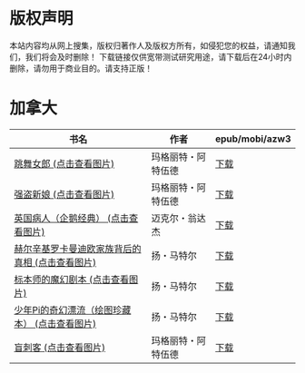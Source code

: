 # 版权声明

本站内容均从网上搜集，版权归著作人及版权方所有，如侵犯您的权益，请通知我们，我们将会及时删除！ 下载链接仅供宽带测试研究用途，请下载后在24小时内删除，请勿用于商业目的。请支持正版！

# 加拿大

| 书名 | 作者 | epub/mobi/azw3 |
| --- | --- | --- |
| [跳舞女郎 (点击查看图片)](https://www.dushupai.com/attachment/2024/06/07/14f04891edfd7dad.jpg) | 玛格丽特・阿特伍德 | [下载](https://url89.ctfile.com/f/31084289-1357034623-126b75?p=8866) |
| [强盗新娘 (点击查看图片)](https://www.dushupai.com/attachment/2024/06/07/7cc438a19594879d.jpg) | 玛格丽特・阿特伍德 | [下载](https://url89.ctfile.com/f/31084289-1357034449-93c7ab?p=8866) |
| [英国病人（企鹅经典） (点击查看图片)](https://www.dushupai.com/attachment/2024/06/06/9a08b89543604759.jpg) | 迈克尔・翁达杰 | [下载](https://url89.ctfile.com/f/31084289-1357032424-c5dfca?p=8866) |
| [赫尔辛基罗卡曼迪欧家族背后的真相 (点击查看图片)](https://www.dushupai.com/attachment/2024/06/05/aefe1256a9ad1177.jpg) | 扬・马特尔 | [下载](https://url89.ctfile.com/f/31084289-1357028062-53a082?p=8866) |
| [标本师的魔幻剧本 (点击查看图片)](https://www.dushupai.com/attachment/2024/06/05/f588aef0b85f03b7.jpg) | 扬・马特尔 | [下载](https://url89.ctfile.com/f/31084289-1357027834-e41a3d?p=8866) |
| [少年Pi的奇幻漂流（绘图珍藏本） (点击查看图片)](https://www.dushupai.com/attachment/2024/06/05/f82c4d9375bbbd1e.jpg) | 扬・马特尔 | [下载](https://url89.ctfile.com/f/31084289-1357025671-79cdcc?p=8866) |
| [盲刺客 (点击查看图片)](https://www.dushupai.com/attachment/2024/06/02/1934f10461d3f50e.jpg) | 玛格丽特・阿特伍德  | [下载](https://url89.ctfile.com/f/31084289-1357014304-350e20?p=8866) |
